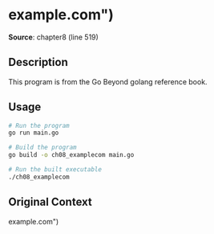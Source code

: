 # example.com")

**Source**: chapter8 (line 519)

## Description

This program is from the Go Beyond golang reference book.

## Usage

```bash
# Run the program
go run main.go

# Build the program
go build -o ch08_examplecom main.go

# Run the built executable
./ch08_examplecom
```

## Original Context

example.com")
